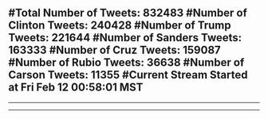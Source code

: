#Total Number of Tweets: 832483 
#Number of Clinton Tweets: 240428
#Number of Trump Tweets: 221644
#Number of Sanders Tweets: 163333
#Number of Cruz Tweets: 159087
#Number of Rubio Tweets: 36638
#Number of Carson Tweets: 11355
#Current Stream Started at Fri Feb 12 00:58:01 MST
---
---
---
